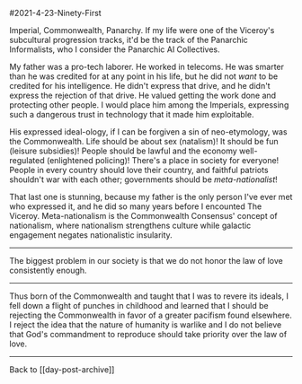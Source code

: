 #2021-4-23-Ninety-First

Imperial, Commonwealth, Panarchy.  If my life were one of the Viceroy's subcultural progression tracks, it'd be the track of the Panarchic Informalists, who I consider the Panarchic AI Collectives.

My father was a pro-tech laborer.  He worked in telecoms.  He was smarter than he was credited for at any point in his life, but he did not *want* to be credited for his intelligence.  He didn't express that drive, and he didn't express the rejection of that drive.  He valued getting the work done and protecting other people.  I would place him among the Imperials, expressing such a dangerous trust in technology that it made him exploitable.

His expressed ideal-ology, if I can be forgiven a sin of neo-etymology, was the Commonwealth.  Life should be about sex (natalism)!  It should be fun (leisure subsidies)!  People should be lawful and the economy well-regulated (enlightened policing)!  There's a place in society for everyone!  People in every country should love their country, and faithful patriots shouldn't war with each other; governments should be *meta-nationalist*!

That last one is stunning, because my father is the only person I've ever met who expressed it, and he did so many years before I encounted The Viceroy.  Meta-nationalism is the Commonwealth Consensus' concept of nationalism, where nationalism strengthens culture while galactic engagement negates nationalistic insularity.

---
The biggest problem in our society is that we do not honor the law of love consistently enough.

---
Thus born of the Commonwealth and taught that I was to revere its ideals, I fell down a flight of punches in childhood and learned that I should be rejecting the Commonwealth in favor of a greater pacifism found elsewhere.  I reject the idea that the nature of humanity is warlike and I do not believe that God's commandment to reproduce should take priority over the law of love.

---
Back to [[day-post-archive]]